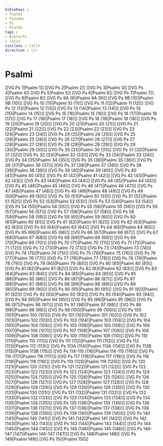 ```yaml
---
bibleKeys : 
- Psalmi
- Psaumes
- Ps
- Psalms
tags : 
- Bible/Ps
- latin
cssclass : latin
direction : ltr
---
```


# Psalmi

[[VG Ps 1|Psalmi 1]]
[[VG Ps 2|Psalmi 2]]
[[VG Ps 3|Psalmi 3]]
[[VG Ps 4|Psalmi 4]]
[[VG Ps 5|Psalmi 5]]
[[VG Ps 6|Psalmi 6]]
[[VG Ps 7|Psalmi 7]]
[[VG Ps 8|Psalmi 8]]
[[VG Ps 9A (9)|Psalmi 9A (9)]]
[[VG Ps 9B (10)|Psalmi 9B (10)]]
[[VG Ps 10 (11)|Psalmi 10 (11)]]
[[VG Ps 11 (12)|Psalmi 11 (12)]]
[[VG Ps 12 (13)|Psalmi 12 (13)]]
[[VG Ps 13 (14)|Psalmi 13 (14)]]
[[VG Ps 14 (15)|Psalmi 14 (15)]]
[[VG Ps 15 (16)|Psalmi 15 (16)]]
[[VG Ps 16 (17)|Psalmi 16 (17)]]
[[VG Ps 17 (18)|Psalmi 17 (18)]]
[[VG Ps 18 (19)|Psalmi 18 (19)]]
[[VG Ps 19 (20)|Psalmi 19 (20)]]
[[VG Ps 20 (21)|Psalmi 20 (21)]]
[[VG Ps 21 (22)|Psalmi 21 (22)]]
[[VG Ps 22 (23)|Psalmi 22 (23)]]
[[VG Ps 23 (24)|Psalmi 23 (24)]]
[[VG Ps 24 (25)|Psalmi 24 (25)]]
[[VG Ps 25 (26)|Psalmi 25 (26)]]
[[VG Ps 26 (27)|Psalmi 26 (27)]]
[[VG Ps 27 (28)|Psalmi 27 (28)]]
[[VG Ps 28 (29)|Psalmi 28 (29)]]
[[VG Ps 29 (30)|Psalmi 29 (30)]]
[[VG Ps 30 (31)|Psalmi 30 (31)]]
[[VG Ps 31 (32)|Psalmi 31 (32)]]
[[VG Ps 32 (33)|Psalmi 32 (33)]]
[[VG Ps 33 (34)|Psalmi 33 (34)]]
[[VG Ps 34 (35)|Psalmi 34 (35)]]
[[VG Ps 35 (36)|Psalmi 35 (36)]]
[[VG Ps 36 (37)|Psalmi 36 (37)]]
[[VG Ps 37 (38)|Psalmi 37 (38)]]
[[VG Ps 38 (39)|Psalmi 38 (39)]]
[[VG Ps 39 (40)|Psalmi 39 (40)]]
[[VG Ps 40 (41)|Psalmi 40 (41)]]
[[VG Ps 41 (42)|Psalmi 41 (42)]]
[[VG Ps 42 (43)|Psalmi 42 (43)]]
[[VG Ps 43 (44)|Psalmi 43 (44)]]
[[VG Ps 44 (45)|Psalmi 44 (45)]]
[[VG Ps 45 (46)|Psalmi 45 (46)]]
[[VG Ps 46 (47)|Psalmi 46 (47)]]
[[VG Ps 47 (48)|Psalmi 47 (48)]]
[[VG Ps 48 (49)|Psalmi 48 (49)]]
[[VG Ps 49 (50)|Psalmi 49 (50)]]
[[VG Ps 50 (51)|Psalmi 50 (51)]]
[[VG Ps 51 (52)|Psalmi 51 (52)]]
[[VG Ps 52 (53)|Psalmi 52 (53)]]
[[VG Ps 53 (54)|Psalmi 53 (54)]]
[[VG Ps 54 (55)|Psalmi 54 (55)]]
[[VG Ps 55 (56)|Psalmi 55 (56)]]
[[VG Ps 56 (57)|Psalmi 56 (57)]]
[[VG Ps 57 (58)|Psalmi 57 (58)]]
[[VG Ps 58 (59)|Psalmi 58 (59)]]
[[VG Ps 59 (60)|Psalmi 59 (60)]]
[[VG Ps 60 (61)|Psalmi 60 (61)]]
[[VG Ps 61 (62)|Psalmi 61 (62)]]
[[VG Ps 62 (63)|Psalmi 62 (63)]]
[[VG Ps 63 (64)|Psalmi 63 (64)]]
[[VG Ps 64 (65)|Psalmi 64 (65)]]
[[VG Ps 65 (66)|Psalmi 65 (66)]]
[[VG Ps 66 (67)|Psalmi 66 (67)]]
[[VG Ps 67 (68)|Psalmi 67 (68)]]
[[VG Ps 68 (69)|Psalmi 68 (69)]]
[[VG Ps 69 (70)|Psalmi 69 (70)]]
[[VG Ps 70 (71)|Psalmi 70 (71)]]
[[VG Ps 71 (72)|Psalmi 71 (72)]]
[[VG Ps 72 (73)|Psalmi 72 (73)]]
[[VG Ps 73 (74)|Psalmi 73 (74)]]
[[VG Ps 74 (75)|Psalmi 74 (75)]]
[[VG Ps 75 (76)|Psalmi 75 (76)]]
[[VG Ps 76 (77)|Psalmi 76 (77)]]
[[VG Ps 77 (78)|Psalmi 77 (78)]]
[[VG Ps 78 (79)|Psalmi 78 (79)]]
[[VG Ps 79 (80)|Psalmi 79 (80)]]
[[VG Ps 80 (81)|Psalmi 80 (81)]]
[[VG Ps 81 (82)|Psalmi 81 (82)]]
[[VG Ps 82 (83)|Psalmi 82 (83)]]
[[VG Ps 83 (84)|Psalmi 83 (84)]]
[[VG Ps 84 (85)|Psalmi 84 (85)]]
[[VG Ps 85 (86)|Psalmi 85 (86)]]
[[VG Ps 86 (87)|Psalmi 86 (87)]]
[[VG Ps 87 (88)|Psalmi 87 (88)]]
[[VG Ps 88 (89)|Psalmi 88 (89)]]
[[VG Ps 89 (90)|Psalmi 89 (90)]]
[[VG Ps 90 (91)|Psalmi 90 (91)]]
[[VG Ps 91 (92)|Psalmi 91 (92)]]
[[VG Ps 92 (93)|Psalmi 92 (93)]]
[[VG Ps 93 (94)|Psalmi 93 (94)]]
[[VG Ps 94 (95)|Psalmi 94 (95)]]
[[VG Ps 95 (96)|Psalmi 95 (96)]]
[[VG Ps 96 (97)|Psalmi 96 (97)]]
[[VG Ps 97 (98)|Psalmi 97 (98)]]
[[VG Ps 98 (99)|Psalmi 98 (99)]]
[[VG Ps 99 (100)|Psalmi 99 (100)]]
[[VG Ps 100 (101)|Psalmi 100 (101)]]
[[VG Ps 101 (102)|Psalmi 101 (102)]]
[[VG Ps 102 (103)|Psalmi 102 (103)]]
[[VG Ps 103 (104)|Psalmi 103 (104)]]
[[VG Ps 104 (105)|Psalmi 104 (105)]]
[[VG Ps 105 (106)|Psalmi 105 (106)]]
[[VG Ps 106 (107)|Psalmi 106 (107)]]
[[VG Ps 107 (108)|Psalmi 107 (108)]]
[[VG Ps 108 (109)|Psalmi 108 (109)]]
[[VG Ps 109 (110)|Psalmi 109 (110)]]
[[VG Ps 110 (111)|Psalmi 110 (111)]]
[[VG Ps 111 (112)|Psalmi 111 (112)]]
[[VG Ps 112 (113)|Psalmi 112 (113)]]
[[VG Ps 113A (114)|Psalmi 113A (114)]]
[[VG Ps 113B (115)|Psalmi 113B (115)]]
[[VG Ps 114-115 (116)|Psalmi 114-115 (116)]]
[[VG Ps 116 (117)|Psalmi 116 (117)]]
[[VG Ps 117 (118)|Psalmi 117 (118)]]
[[VG Ps 118 (119)|Psalmi 118 (119)]]
[[VG Ps 119 (120)|Psalmi 119 (120)]]
[[VG Ps 120 (121)|Psalmi 120 (121)]]
[[VG Ps 121 (122)|Psalmi 121 (122)]]
[[VG Ps 122 (123)|Psalmi 122 (123)]]
[[VG Ps 123 (124)|Psalmi 123 (124)]]
[[VG Ps 124 (125)|Psalmi 124 (125)]]
[[VG Ps 125 (126)|Psalmi 125 (126)]]
[[VG Ps 126 (127)|Psalmi 126 (127)]]
[[VG Ps 127 (128)|Psalmi 127 (128)]]
[[VG Ps 128 (129)|Psalmi 128 (129)]]
[[VG Ps 129 (130)|Psalmi 129 (130)]]
[[VG Ps 130 (131)|Psalmi 130 (131)]]
[[VG Ps 131 (132)|Psalmi 131 (132)]]
[[VG Ps 132 (133)|Psalmi 132 (133)]]
[[VG Ps 133 (134)|Psalmi 133 (134)]]
[[VG Ps 134 (135)|Psalmi 134 (135)]]
[[VG Ps 135 (136)|Psalmi 135 (136)]]
[[VG Ps 136 (137)|Psalmi 136 (137)]]
[[VG Ps 137 (138)|Psalmi 137 (138)]]
[[VG Ps 138 (139)|Psalmi 138 (139)]]
[[VG Ps 139 (140)|Psalmi 139 (140)]]
[[VG Ps 140 (141)|Psalmi 140 (141)]]
[[VG Ps 141 (142)|Psalmi 141 (142)]]
[[VG Ps 142 (143)|Psalmi 142 (143)]]
[[VG Ps 143 (144)|Psalmi 143 (144)]]
[[VG Ps 144 (145)|Psalmi 144 (145)]]
[[VG Ps 145 (146)|Psalmi 145 (146)]]
[[VG Ps 146-147 (147)|Psalmi 146-147 (147)]]
[[VG Ps 148|Psalmi 148]]
[[VG Ps 149|Psalmi 149]]
[[VG Ps 150|Psalmi 150]]

